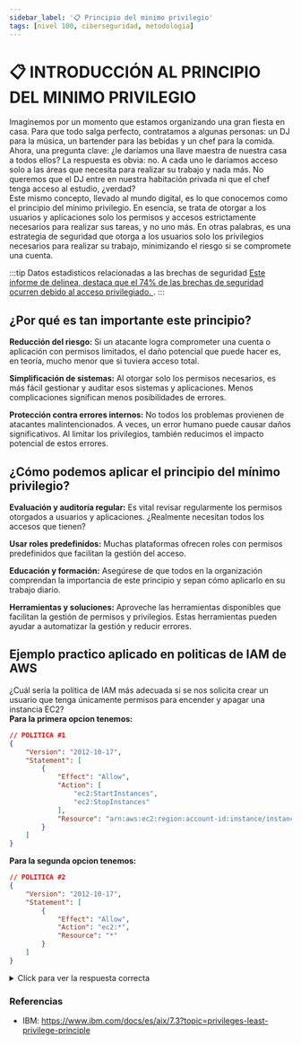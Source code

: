 ```yaml
---
sidebar_label: '📋 Principio del minimo privilegio'
tags: [nivel 100, ciberseguridad, metodologia]
---
```


# 📋 INTRODUCCIÓN AL PRINCIPIO DEL MINIMO PRIVILEGIO
Imaginemos por un momento que estamos organizando una gran fiesta en casa. Para que todo salga perfecto, contratamos a algunas personas: un DJ para la música, un bartender para las bebidas y un chef para la comida. Ahora, una pregunta clave: ¿le daríamos una llave maestra de nuestra casa a todos ellos? La respuesta es obvia: no. A cada uno le daríamos acceso solo a las áreas que necesita para realizar su trabajo y nada más. No queremos que el DJ entre en nuestra habitación privada ni que el chef tenga acceso al estudio, ¿verdad?  
Este mismo concepto, llevado al mundo digital, es lo que conocemos como el principio del mínimo privilegio. En esencia, se trata de otorgar a los usuarios y aplicaciones solo los permisos y accesos estrictamente necesarios para realizar sus tareas, y no uno más.
En otras palabras, es una estrategia de seguridad que otorga a los usuarios solo los privilegios necesarios para realizar su trabajo, minimizando el riesgo si se compromete una cuenta.  

:::tip Datos estadisticos relacionadas a las brechas de seguridad
[Este informe de delinea, destaca que el 74% de las brechas de seguridad ocurren debido al acceso privilegiado. 
](
https://delinea.com/hubfs/Delinea/ebooks/delinea-ebook-zero-trust-privilege-for-dummies.pdf).
:::

## ¿Por qué es tan importante este principio? 

**Reducción del riesgo:** Si un atacante logra comprometer una cuenta o aplicación con permisos limitados, el daño potencial que puede hacer es, en teoría, mucho menor que si tuviera acceso total.

**Simplificación de sistemas:** Al otorgar solo los permisos necesarios, es más fácil gestionar y auditar esos sistemas y aplicaciones. Menos complicaciones significan menos posibilidades de errores.

**Protección contra errores internos:** No todos los problemas provienen de atacantes malintencionados. A veces, un error humano puede causar daños significativos. Al limitar los privilegios, también reducimos el impacto potencial de estos errores.

## ¿Cómo podemos aplicar el principio del mínimo privilegio?
**Evaluación y auditoría regular:** Es vital revisar regularmente los permisos otorgados a usuarios y aplicaciones. ¿Realmente necesitan todos los accesos que tienen?

**Usar roles predefinidos:** Muchas plataformas ofrecen roles con permisos predefinidos que facilitan la gestión del acceso.

**Educación y formación:** Asegúrese de que todos en la organización comprendan la importancia de este principio y sepan cómo aplicarlo en su trabajo diario.

**Herramientas y soluciones:** Aproveche las herramientas disponibles que facilitan la gestión de permisos y privilegios. Estas herramientas pueden ayudar a automatizar la gestión y reducir errores.

## Ejemplo practico aplicado en politicas de IAM de AWS
¿Cuál sería la política de IAM más adecuada si se nos solicita crear un usuario que tenga únicamente permisos para encender y apagar una instancia EC2?  
**Para la primera opcion tenemos:**
```json
// POLITICA #1
{
    "Version": "2012-10-17",
    "Statement": [
        {
            "Effect": "Allow",
            "Action": [
                "ec2:StartInstances",
                "ec2:StopInstances"
            ],
            "Resource": "arn:aws:ec2:region:account-id:instance/instance-id"
        }
    ]
}
```

**Para la segunda opcion tenemos:**  
```json
// POLITICA #2
{
    "Version": "2012-10-17",
    "Statement": [
        {
            "Effect": "Allow",
            "Action": "ec2:*",
            "Resource": "*"
        }
    ]
}
```

<details>
  <summary>Click para ver la respuesta correcta</summary>
  Ambas politicas de IAM le permiten al usuario encender y apagar una EC2, sin embargo la politica #2 estaria entregando todos los permisos para el servicio de EC2. Por lo anterior, la politica mas adecuada respetando el principio del minimo privilegio seria la politica #1.
</details>


### Referencias

- IBM: https://www.ibm.com/docs/es/aix/7.3?topic=privileges-least-privilege-principle
